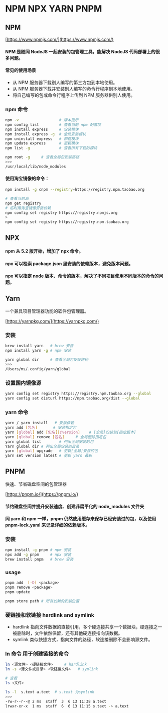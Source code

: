 # NPM NPX YARN PNPM

## NPM

[https://www.npmjs.com/](https://www.npmjs.com/)

#### NPM 是随同 NodeJS 一起安装的包管理工具，能解决 NodeJS 代码部署上的很多问题。

#### 常见的使用场景

- 从 NPM 服务器下载别人编写的第三方包到本地使用。
- 从 NPM 服务器下载并安装别人编写的命令行程序到本地使用。
- 将自己编写的包或命令行程序上传到 NPM 服务器供别人使用。

### npm 命令

```bash
npm -v                  # 版本提示
npm config list		    # 查看当前 npm 配置项
npm install express     # 安装模块
npm install express -g  # 全局安装模块
npm uninstall express   # 卸载模块
npm update express      # 更新模块
npm list -g             # 查看所有下载的模块

npm root -g     # 查看全局包安装路径
>>>
/usr/local/lib/node_modules
```

#### 使用淘宝镜像的命令：

```bash
npm install -g cnpm --registry=https://registry.npm.taobao.org

# 查看当前源
npm get registry
# 临时用淘宝镜像安装依赖
npm config set registry https://registry.npmjs.org
>
npm config set registry https://registry.npm.taobao.org
```

## NPX

#### npm 从 5.2 版开始，增加了 npx 命令。

#### npx 可以检索 package.json 里安装的依赖版本，避免版本问题。

#### npx 可以指定 node 版本、命令的版本，解决了不同项目使用不同版本的命令的问题。

## Yarn

一个兼具项目管理器功能的软件包管理器。

[https://yarnpkg.com/](https://yarnpkg.com/)

### 安装

```bash
brew install yarn   # brew 安装
npm install yarn -g # npm 安装

yarn global dir     # 查看全局包安装路径
>>>
/Users/ms/.config/yarn/global
```

### 设置国内镜像源

```bash
yarn config set registry https://registry.npm.taobao.org --global
yarn config set disturl https://npm.taobao.org/dist --global
```

### yarn 命令

```bash
yarn / yarn install   # 安装依赖
yarn add [包名]       # 安装指定包
yarn [global] add [包名][@version]    # [全局]安装包[指定版本]
yarn [global] remove [包名]     # 全局删除指定包
yarn global list        # 列出全局安装的包
Yarn global dir	# 列出全局安装的目录
yarn [global] upgrade   # 更新[全局]安装的包
yarn set version latest # 更新 yarn 最新
```

## PNPM

快速、节省磁盘空间的包管理器

[https://pnpm.io/](https://pnpm.io/)

#### 节约磁盘空间并提升安装速度、创建非扁平化的 node_modules 文件夹

#### 同 yarn 和 npm 一样，pnpm 仍然使用缓存来保存已经安装过的包，以及使用 pnpm-lock.yaml 来记录详细的依赖版本。

### 安装

```bash
npm install -g pnpm # npm 安装
npx add -g pnpm     # npx 安装
brew install pnpm   # brew 安装
```

### usage

```bash
pnpm add  [-D] <package>
pnpm remove <package>
pnpm update

pnpm store path # 所有依赖的安装位置
```

### 硬链接和软链接 hardlink and symlink

- hardlink 指向文件数据的直接引用，多个硬连接共享一个数据块，硬连接之一被删除时，文件依然保留，还有其他硬连接指向该数据。
- symlink 类似快捷方式，指向文件的路径，软连接删除不会影响源文件。

### ln 命令 用于创建链接的命令

```bash
ln <源文件> <硬链接文件>     # hardlink
ln -s <源文件或目录> <软链接文件>   # symlink

# 查看
ls <文件>

ls -l  s.text a.text  # s.text 为symlink
>>>
-rw-r--r--@ 2 ms  staff  3  6 13 11:38 a.text
lrwxr-xr-x  1 ms  staff  6  6 13 11:15 s.text -> a.text
```
